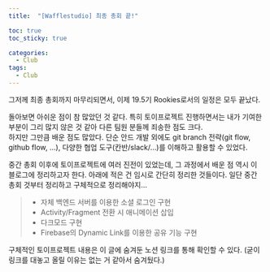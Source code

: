 ```yaml
---
title:  "[Wafflestudio] 최종 총회 끝!"

toc: true
toc_sticky: true

categories:
  - Club
tags:
  - Club
---
```


그저께 최종 총회까지 마무리되면서, 이제 19.5기 Rookies로서의 일정은 모두 끝났다.  

돌아보면 아쉬운 점이 참 많았던 것 같다. 특히 토이프로젝트 진행하면서는 내가 기여한 부분이 그리 많지 않은 것 같아 다른 팀원 분들께 죄송한 점도 크다.  
하지만 그만큼 배운 점도 많았다. 단순 안드 개발 외에도 git branch 전략(git flow, github flow, ...), 다양한 협업 도구(칸반/slack/...)를 이해하고 활용할 수 있었다.  

중간 총회 이후에 토이프로젝트에 여러 진전이 있었는데, 그 과정에서 배운 점 역시 이 블로그에 정리하고자 한다. 아래에 적은 건 임시로 간단히 정리한 것들이다. 일단 중간 총회 것부터 정리하고 구체적으로 정리해야지...  

>+ 자체 백엔드 서버를 이용한 소셜 로그인 구현
>+ Activity/Fragment 전환 시 애니메이션 삽입
>+ 다크모드 구현
>+ Firebase의 Dynamic Link를 이용한 공유 기능 구현

구체적인 토이프로젝트 내용은 이 글에 숨겨둔 노션 링크를 통해 확인할 수 있다. (굳이 링크를 대놓고 올릴 이유는 없는 거 같아서 숨겨뒀다.)

<!-- https://sepia-condition-48e.notion.site/WaffleStudio-19-5-Rookies-team3-69bd8eed5fbe4e20bc3b3a5916b92e7f -->
